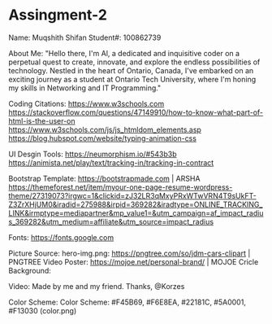 # Assingment-2
Name: Muqshith Shifan
Student#: 100862739

About Me:
"Hello there, I'm Al, a dedicated and inquisitive coder on a perpetual
quest to create, innovate, and explore the endless possibilities of technology. Nestled in the heart of Ontario, Canada, I've embarked on an exciting journey
as a student at Ontario Tech University, where I'm honing my skills in Networking and IT Programming."

Coding Citations:
https://www.w3schools.com
https://stackoverflow.com/questions/47149910/how-to-know-what-part-of-html-is-the-user-on
https://www.w3schools.com/js/js_htmldom_elements.asp
https://blog.hubspot.com/website/typing-animation-css

UI Desgin Tools:
https://neumorphism.io/#543b3b
https://animista.net/play/text/tracking-in/tracking-in-contract


Bootstrap Template:
https://bootstrapmade.com | ARSHA
https://themeforest.net/item/myour-one-page-resume-wordpress-theme/27319073?irgwc=1&clickid=zJ32LR3qMxyPRxWTwVRN4T9sUkFT-Z3ZrXHjUM0&iradid=275988&irpid=369282&iradtype=ONLINE_TRACKING_LINK&irmptype=mediapartner&mp_value1=&utm_campaign=af_impact_radius_369282&utm_medium=affiliate&utm_source=impact_radius

Fonts:
https://fonts.google.com


Picture Source:
hero-img.png: https://pngtree.com/so/jdm-cars-clipart | PNGTREE
Video Poster: https://mojoe.net/personal-brand/ | MOJOE 
Cricle Background: 


Video:
Made by me and my friend. Thanks, @Korzes

Color Scheme:
Color Scheme: #F45B69, #F6E8EA, #22181C, #5A0001, #F13030 (color.png)